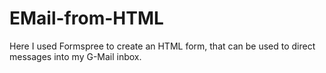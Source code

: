 # EMail-from-HTML
Here I used Formspree to create an HTML form, that can be used to direct messages into my G-Mail inbox.
